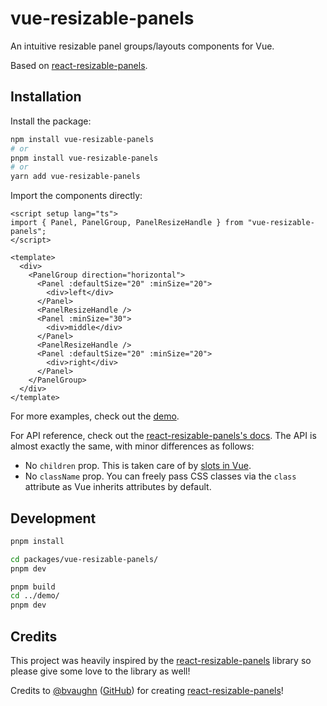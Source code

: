# vue-resizable-panels

An intuitive resizable panel groups/layouts components for Vue.

Based on [react-resizable-panels](https://github.com/bvaughn/react-resizable-panels).

## Installation

Install the package:

```sh
npm install vue-resizable-panels
# or
pnpm install vue-resizable-panels
# or
yarn add vue-resizable-panels
```

Import the components directly:

```vue
<script setup lang="ts">
import { Panel, PanelGroup, PanelResizeHandle } from "vue-resizable-panels";
</script>

<template>
  <div>
    <PanelGroup direction="horizontal">
      <Panel :defaultSize="20" :minSize="20">
        <div>left</div>
      </Panel>
      <PanelResizeHandle />
      <Panel :minSize="30">
        <div>middle</div>
      </Panel>
      <PanelResizeHandle />
      <Panel :defaultSize="20" :minSize="20">
        <div>right</div>
      </Panel>
    </PanelGroup>
  </div>
</template>
```

For more examples, check out the [demo](../demo/src/App.vue).

For API reference, check out the [react-resizable-panels's docs](https://github.com/bvaughn/react-resizable-panels/tree/main/packages/react-resizable-panels). The API is almost exactly the same, with minor differences as follows:

- No `children` prop. This is taken care of by [slots in Vue](https://vuejs.org/guide/components/slots.html).
- No `className` prop. You can freely pass CSS classes via the `class` attribute as Vue inherits attributes by default.

## Development

```sh
pnpm install

cd packages/vue-resizable-panels/
pnpm dev

pnpm build
cd ../demo/
pnpm dev
```

## Credits

This project was heavily inspired by the [react-resizable-panels](https://github.com/bvaughn/react-resizable-panels) library so please give some love to the library as well!

Credits to [@bvaughn](https://twitter.com/brian_d_vaughn) ([GitHub](https://github.com/bvaughn)) for creating [react-resizable-panels](https://github.com/bvaughn/react-resizable-panels)!
